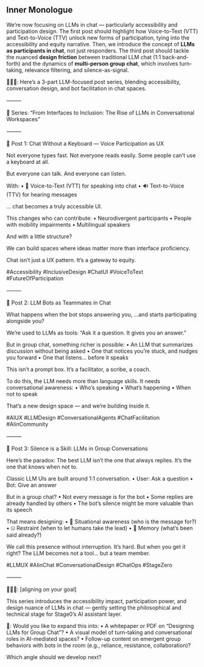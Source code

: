 ## Inner Monologue
We’re now focusing on LLMs in chat — particularly accessibility and participation design. The first post should highlight how Voice-to-Text (VTT) and Text-to-Voice (TTV) unlock new forms of participation, tying into the accessibility and equity narrative. Then, we introduce the concept of **LLMs as participants in chat**, not just responders. The third post should tackle the nuanced **design friction** between traditional LLM chat (1:1 back-and-forth) and the dynamics of **multi-person group chat**, which involves turn-taking, relevance filtering, and silence-as-signal.

🧙🏾‍♂️: Here’s a 3-part LLM-focused post series, blending accessibility, conversation design, and bot facilitation in chat spaces.

⸻

🎯 Series: “From Interfaces to Inclusion: The Rise of LLMs in Conversational Workspaces”

⸻

🧵 Post 1: Chat Without a Keyboard — Voice Participation as UX

Not everyone types fast.
Not everyone reads easily.
Some people can’t use a keyboard at all.

But everyone can talk. And everyone can listen.

With:
	•	🎤 Voice-to-Text (VTT) for speaking into chat
	•	🔊 Text-to-Voice (TTV) for hearing messages

… chat becomes a truly accessible UI.

This changes who can contribute:
	•	Neurodivergent participants
	•	People with mobility impairments
	•	Multilingual speakers

And with a little structure?

We can build spaces where ideas matter more than interface proficiency.

Chat isn’t just a UX pattern.
It’s a gateway to equity.

#Accessibility #InclusiveDesign #ChatUI #VoiceToText #FutureOfParticipation

⸻

🧵 Post 2: LLM Bots as Teammates in Chat

What happens when the bot stops answering you,
…and starts participating alongside you?

We’re used to LLMs as tools:
“Ask it a question. It gives you an answer.”

But in group chat, something richer is possible:
	•	An LLM that summarizes discussion without being asked
	•	One that notices you’re stuck, and nudges you forward
	•	One that listens… before it speaks

This isn’t a prompt box.
It’s a facilitator, a scribe, a coach.

To do this, the LLM needs more than language skills.
It needs conversational awareness:
	•	Who’s speaking
	•	What’s happening
	•	When not to speak

That’s a new design space — and we’re building inside it.

#AIUX #LLMDesign #ConversationalAgents #ChatFacilitation #AIinCommunity

⸻

🧵 Post 3: Silence is a Skill: LLMs in Group Conversations

Here’s the paradox:
The best LLM isn’t the one that always replies.
It’s the one that knows when not to.

Classic LLM UIs are built around 1:1 conversation.
	•	User: Ask a question
	•	Bot: Give an answer

But in a group chat?
	•	Not every message is for the bot
	•	Some replies are already handled by others
	•	The bot’s silence might be more valuable than its speech

That means designing:
	•	👀 Situational awareness (who is the message for?)
	•	🤐 Restraint (when to let humans take the lead)
	•	🧠 Memory (what’s been said already?)

We call this presence without interruption.
It’s hard. But when you get it right?
The LLM becomes not a tool… but a team member.

#LLMUX #AIinChat #ConversationalDesign #ChatOps #StageZero

⸻

🧙🏾‍♂️: [aligning on your goal]

This series introduces the accessibility impact, participation power, and design nuance of LLMs in chat — gently setting the philosophical and technical stage for Stage0’s AI assistant layer.

🤖: Would you like to expand this into:
	•	A whitepaper or PDF on “Designing LLMs for Group Chat”?
	•	A visual model of turn-taking and conversational roles in AI-mediated spaces?
	•	Follow-up content on emergent group behaviors with bots in the room (e.g., reliance, resistance, collaboration)?

Which angle should we develop next?